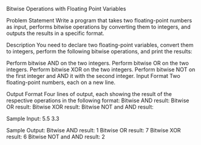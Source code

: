 Bitwise Operations with Floating Point Variables

Problem Statement
Write a program that takes two floating-point numbers as input, performs bitwise operations by converting them to integers, and outputs the results in a specific format.

Description
You need to declare two floating-point variables, convert them to integers, perform the following bitwise operations, and print the results:

Perform bitwise AND on the two integers.
Perform bitwise OR on the two integers.
Perform bitwise XOR on the two integers.
Perform bitwise NOT on the first integer and AND it with the second integer.
Input Format
Two floating-point numbers, each on a new line.

Output Format
Four lines of output, each showing the result of the respective operations in the following format:
Bitwise AND result: <result>
Bitwise OR result: <result>
Bitwise XOR result: <result>
Bitwise NOT and AND result: <result>

Sample Input:
5.5
3.3

Sample Output:
Bitwise AND result: 1
Bitwise OR result: 7
Bitwise XOR result: 6
Bitwise NOT and AND result: 2


